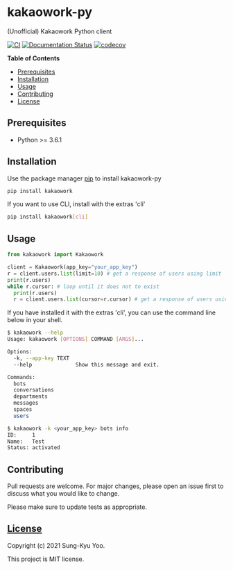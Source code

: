 # kakaowork-py

(Unofficial) Kakaowork Python client

[![CI](https://github.com/skyoo2003/kakaowork-py/actions/workflows/ci.yml/badge.svg?branch=master)](https://github.com/skyoo2003/kakaowork-py/actions/workflows/ci.yml) [![Documentation Status](https://readthedocs.org/projects/kakaowork-py/badge/?version=latest)](https://kakaowork-py.readthedocs.io/en/latest)
 [![codecov](https://codecov.io/gh/skyoo2003/kakaowork-py/branch/master/graph/badge.svg?token=J6NQHDJEMZ)](https://codecov.io/gh/skyoo2003/kakaowork-py)

__Table of Contents__

- [Prerequisites](#prerequisites)
- [Installation](#installation)
- [Usage](#usage)
- [Contributing](#contributing)
- [License](#license)

## Prerequisites

- Python >= 3.6.1

## Installation

Use the package manager [pip](https://pip.pypa.io/en/stable/) to install kakaowork-py

```bash
pip install kakaowork
```

If you want to use CLI, install with the extras 'cli'

```bash
pip install kakaowork[cli]
```

## Usage

```python
from kakaowork import Kakaowork

client = Kakaowork(app_key="your_app_key")
r = client.users.list(limit=10) # get a response of users using limit
print(r.users)
while r.cursor: # loop until it does not to exist
  print(r.users)
  r = client.users.list(cursor=r.cursor) # get a response of users using cursor
```

If you have installed it with the extras 'cli', you can use the command line below in your shell.

```sh
$ kakaowork --help
Usage: kakaowork [OPTIONS] COMMAND [ARGS]...

Options:
  -k, --app-key TEXT
  --help              Show this message and exit.

Commands:
  bots
  conversations
  departments
  messages
  spaces
  users

$ kakaowork -k <your_app_key> bots info
ID:     1
Name:   Test
Status: activated
```

## Contributing
Pull requests are welcome. For major changes, please open an issue first to discuss what you would like to change.

Please make sure to update tests as appropriate.

## [License](LICENSE)

Copyright (c) 2021 Sung-Kyu Yoo.

This project is MIT license.
